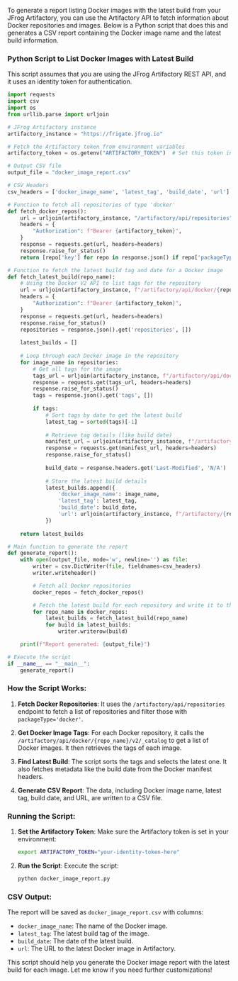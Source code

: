 To generate a report listing Docker images with the latest build from your JFrog Artifactory, you can use the Artifactory API to fetch information about Docker repositories and images. Below is a Python script that does this and generates a CSV report containing the Docker image name and the latest build information.

### Python Script to List Docker Images with Latest Build

This script assumes that you are using the JFrog Artifactory REST API, and it uses an identity token for authentication.

```python
import requests
import csv
import os
from urllib.parse import urljoin

# JFrog Artifactory instance
artifactory_instance = "https://frigate.jfrog.io"

# Fetch the Artifactory token from environment variables
artifactory_token = os.getenv("ARTIFACTORY_TOKEN")  # Set this token in your environment

# Output CSV file
output_file = "docker_image_report.csv"

# CSV Headers
csv_headers = ['docker_image_name', 'latest_tag', 'build_date', 'url']

# Function to fetch all repositories of type 'docker'
def fetch_docker_repos():
    url = urljoin(artifactory_instance, "/artifactory/api/repositories")
    headers = {
        "Authorization": f"Bearer {artifactory_token}",
    }
    response = requests.get(url, headers=headers)
    response.raise_for_status()
    return [repo['key'] for repo in response.json() if repo['packageType'] == 'docker']

# Function to fetch the latest build tag and date for a Docker image
def fetch_latest_build(repo_name):
    # Using the Docker V2 API to list tags for the repository
    url = urljoin(artifactory_instance, f"/artifactory/api/docker/{repo_name}/v2/_catalog")
    headers = {
        "Authorization": f"Bearer {artifactory_token}",
    }
    response = requests.get(url, headers=headers)
    response.raise_for_status()
    repositories = response.json().get('repositories', [])
    
    latest_builds = []
    
    # Loop through each Docker image in the repository
    for image_name in repositories:
        # Get all tags for the image
        tags_url = urljoin(artifactory_instance, f"/artifactory/api/docker/{repo_name}/v2/{image_name}/tags/list")
        response = requests.get(tags_url, headers=headers)
        response.raise_for_status()
        tags = response.json().get('tags', [])
        
        if tags:
            # Sort tags by date to get the latest build
            latest_tag = sorted(tags)[-1]
            
            # Retrieve tag details (like build date)
            manifest_url = urljoin(artifactory_instance, f"/artifactory/api/docker/{repo_name}/v2/{image_name}/manifests/{latest_tag}")
            response = requests.get(manifest_url, headers=headers)
            response.raise_for_status()
            
            build_date = response.headers.get('Last-Modified', 'N/A')
            
            # Store the latest build details
            latest_builds.append({
                'docker_image_name': image_name,
                'latest_tag': latest_tag,
                'build_date': build_date,
                'url': urljoin(artifactory_instance, f"/artifactory/{repo_name}/{image_name}/{latest_tag}")
            })
    
    return latest_builds

# Main function to generate the report
def generate_report():
    with open(output_file, mode='w', newline='') as file:
        writer = csv.DictWriter(file, fieldnames=csv_headers)
        writer.writeheader()

        # Fetch all Docker repositories
        docker_repos = fetch_docker_repos()

        # Fetch the latest build for each repository and write it to the CSV
        for repo_name in docker_repos:
            latest_builds = fetch_latest_build(repo_name)
            for build in latest_builds:
                writer.writerow(build)

    print(f"Report generated: {output_file}")

# Execute the script
if __name__ == "__main__":
    generate_report()
```

### How the Script Works:
1. **Fetch Docker Repositories**: It uses the `/artifactory/api/repositories` endpoint to fetch a list of repositories and filter those with `packageType='docker'`.
   
2. **Get Docker Image Tags**: For each Docker repository, it calls the `/artifactory/api/docker/{repo_name}/v2/_catalog` to get a list of Docker images. It then retrieves the tags of each image.

3. **Find Latest Build**: The script sorts the tags and selects the latest one. It also fetches metadata like the build date from the Docker manifest headers.

4. **Generate CSV Report**: The data, including Docker image name, latest tag, build date, and URL, are written to a CSV file.

### Running the Script:
1. **Set the Artifactory Token**: Make sure the Artifactory token is set in your environment:
   ```bash
   export ARTIFACTORY_TOKEN="your-identity-token-here"
   ```

2. **Run the Script**: Execute the script:
   ```bash
   python docker_image_report.py
   ```

### CSV Output:
The report will be saved as `docker_image_report.csv` with columns:
- `docker_image_name`: The name of the Docker image.
- `latest_tag`: The latest build tag of the image.
- `build_date`: The date of the latest build.
- `url`: The URL to the latest Docker image in Artifactory.

This script should help you generate the Docker image report with the latest build for each image. Let me know if you need further customizations!
